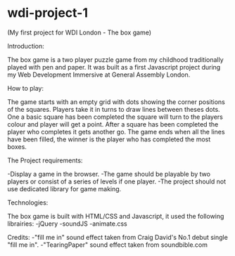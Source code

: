 # wdi-project-1
(My first project for WDI London - The box game)

Introduction:

The box game is a two player puzzle game from my childhood traditionally played with pen and paper. It was built as a first Javascript project during my Web Development Immersive at General Assembly London.


How to play:

The game starts with an empty grid with dots showing the corner positions of the squares. Players take it in turns to draw lines between theses dots. One a basic square has been completed the square will turn to the players colour and player will get a point. After a square has been completed the player who completes it gets another go. The game ends when all the lines have been filled, the winner is the player who has completed the most boxes.


The Project requirements:

-Display a game in the browser.
-The game should be playable by two players or consist of a series of levels if one player.
-The project should not use dedicated library for game making.


Technologies:

The box game is built with HTML/CSS and Javascript, it used the following librairies:
-jQuery
-soundJS
-animate.css


Credits:
-"fill me in" sound effect taken from Craig David's No.1 debut single "fill me in".
-"TearingPaper" sound effect taken from soundbible.com